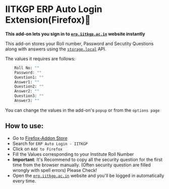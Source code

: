 # IITKGP ERP Auto Login Extension(Firefox)🦊

**This add-on lets you sign in to [`erp.iitkgp.ac.in`](https://erp.iitkgp.ac.in) website instantly**

This add-on stores your Roll number, Password and Secutity Questions along with answers using the [`storage.local`](https://developer.mozilla.org/en-US/Add-ons/WebExtensions/API/storage/local) API.

The values it requires are follows:

```sh
    Roll No: ""
    Password: ""
    Question1: ""
    Answer1: ""
    Question2: ""
    Answer2: ""
    Question3: ""
    Answer3: ""
```

You can change the values in the add-on's `popup` or from the `options page`

## How to use:

- Go to [Firefox-Addon Store](https://addons.mozilla.org/en-US/firefox/)
- Search for `ERP Auto Login - IITKGP`
- Click on `Add to Firefox`
- Fill the Values corresponding to your Institute Roll Number
- **Important**: It's Recommend to copy all the security question for the first time from the browser manually. (Often security question are filled wrongly with spell errors) Please Check!
- Open the [`erp.iitkgp.ac.in`](https://erp.iitkgp.ac.in) website and you'll be logged in automatically every time.
